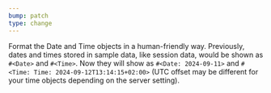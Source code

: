 ```yaml
---
bump: patch
type: change
---
```


Format the Date and Time objects in a human-friendly way. Previously, dates and times stored in sample data, like session data, would be shown as `#<Date>` and `#<Time>`. Now they will show as `#<Date: 2024-09-11>` and `#<Time: Time: 2024-09-12T13:14:15+02:00>` (UTC offset may be different for your time objects depending on the server setting).
